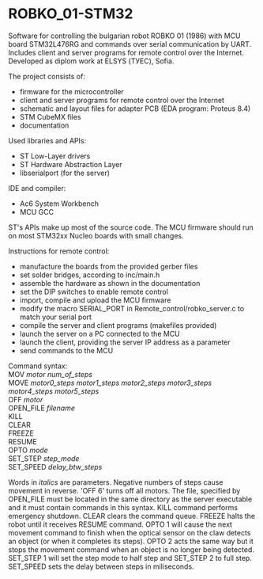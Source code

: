 # ROBKO_01-STM32
Software for controlling the bulgarian robot ROBKO 01 (1986) with MCU board STM32L476RG and commands over serial communication by UART. Includes client and server programs for remote control over the Internet. Developed as diplom work at ELSYS (ТУЕС), Sofia.

The project consists of:
* firmware for the microcontroller
* client and server programs for remote control over the Internet
* schematic and layout files for adapter PCB (EDA program: Proteus 8.4)
* STM CubeMX files
* documentation

Used libraries and APIs:
* ST Low-Layer drivers
* ST Hardware Abstraction Layer
* libserialport (for the server)

IDE and compiler:
* Ac6 System Workbench
* MCU GCC

ST's APIs make up most of the source code. The MCU firmware should run on most STM32xx Nucleo boards with small changes.

Instructions for remote control:
* manufacture the boards from the provided gerber files
* set solder bridges, according to inc/main.h
* assemble the hardware as shown in the documentation
* set the DIP switches to enable remote control
* import, compile and upload the MCU firmware
* modify the macro SERIAL_PORT in Remote_control/robko_server.c to match your serial port
* compile the server and client programs (makefiles provided)
* launch the server on a PC connected to the MCU
* launch the client, providing the server IP address as a parameter
* send commands to the MCU

Command syntax:\
MOV *motor* *num_of_steps*\
MOVE *motor0_steps* *motor1_steps* *motor2_steps* *motor3_steps* *motor4_steps* *motor5_steps*\
OFF *motor*\
OPEN_FILE *filename*\
KILL\
CLEAR\
FREEZE\
RESUME\
OPTO *mode*\
SET_STEP *step_mode*\
SET_SPEED *delay_btw_steps*

Words in *italics* are parameters. Negative numbers of steps cause movement in reverse. 'OFF 6' turns off all motors.
The file, specified by OPEN_FILE must be located in the same directory as the server executable and it must contain
commands in this syntax. KILL command performs emergency shutdown. CLEAR clears the command queue. FREEZE halts
the robot until it receives RESUME command. OPTO 1 will cause the next movement command to finish when the optical
sensor on the claw detects an object (or when it completes its steps). OPTO 2 acts the same way but it stops the
movement command when an object is no longer being detected. SET_STEP 1 will set the step mode to half step
and SET_STEP 2 to full step. SET_SPEED sets the delay between steps in miliseconds.

